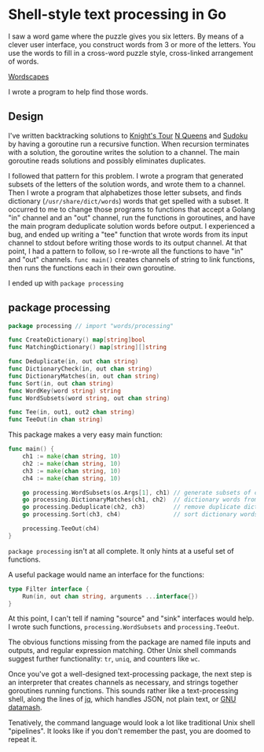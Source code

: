 # Shell-style text processing in Go

I saw a word game where the puzzle gives you six letters.
By means of a clever user interface, you construct words from 3 or more
of the letters.
You use the words to fill in a cross-word puzzle style,
cross-linked arrangement of words.

[Wordscapes](https://play.google.com/store/apps/details?id=com.peoplefun.wordcross&hl=en&gl=us)

I wrote a program to help find those words.

## Design

I've written backtracking solutions to
[Knight's Tour](https://github.com/bediger4000/knights-tour)
[N Queens](https://github.com/bediger4000/nqueens)
and
[Sudoku](https://github.com/bediger4000/sudoku-solver-2)
by having a goroutine run a recursive function.
When recursion terminates with a solution,
the goroutine writes the solution to a channel.
The main goroutine reads solutions and possibly
eliminates duplicates.

I followed that pattern for this problem.
I wrote a program that generated subsets of the letters of the solution words,
and wrote them to a channel.
Then I wrote a program that alphabetizes those letter subsets,
and finds dictionary (`/usr/share/dict/words`) words that get spelled with a subset.
It occurred to me to change those programs to functions that accept a
Golang "in" channel and an "out" channel, run the functions in goroutines,
and have the main program deduplicate solution words before output.
I experienced a bug, and ended up writing a "tee" function that wrote
words from its input channel to stdout before writing those words to its output channel.
At that point, I had a pattern to follow, so I re-wrote all the functions
to have "in" and "out" channels.
`func main()` creates channels of string to link functions,
then runs the functions each in their own goroutine.

I ended up with `package processing`

## package processing

```go
package processing // import "words/processing"

func CreateDictionary() map[string]bool
func MatchingDictionary() map[string][]string

func Deduplicate(in, out chan string)
func DictionaryCheck(in, out chan string)
func DictionaryMatches(in, out chan string)
func Sort(in, out chan string)
func WordKey(word string) string
func WordSubsets(word string, out chan string)

func Tee(in, out1, out2 chan string)
func TeeOut(in chan string)
```

This package makes a very easy main function:

```go
func main() {
    ch1 := make(chan string, 10)
    ch2 := make(chan string, 10)
    ch3 := make(chan string, 10)
    ch4 := make(chan string, 10)

    go processing.WordSubsets(os.Args[1], ch1) // generate subsets of characters
    go processing.DictionaryMatches(ch1, ch2)  // dictionary words from subsets
    go processing.Deduplicate(ch2, ch3)        // remove duplicate dictionary words
    go processing.Sort(ch3, ch4)               // sort dictionary words alphabetically

    processing.TeeOut(ch4)
}
```

`package processing` isn't at all complete.
It only hints at a useful set of functions.

A useful package would name an interface for the functions:

```go
type Filter interface {
	Run(in, out chan string, arguments ...interface{})
}
```

At this point, I can't tell if naming "source" and "sink" interfaces
would help.
I wrote such functions, `processing.WordSubsets` and `processing.TeeOut`.

The obvious functions missing from the package are named file inputs and outputs,
and regular expression matching.
Other Unix shell commands suggest further functionality: `tr`, `uniq`,
and counters like `wc`.

Once you've got a well-designed text-processing package,
the next step is an interpreter that creates channels as necessary,
and strings together goroutines running functions.
This sounds rather like a text-processing shell,
along the lines of [jq](https://stedolan.github.io/jq/),
which handles JSON, not plain text,
or [GNU datamash](https://www.gnu.org/software/datamash/).

Tenatively, the command language would look a lot like traditional
Unix shell "pipelines".
It looks like if you don't remember the past,
you are doomed to repeat it.
